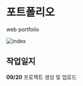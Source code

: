 # 포트폴리오

web portfolio

![index](https://user-images.githubusercontent.com/71207602/93713740-d8da3000-fb98-11ea-94b0-b94d5a2177ad.png)

## 작업일지

**09/20**
프로젝트 생성 및 업로드
